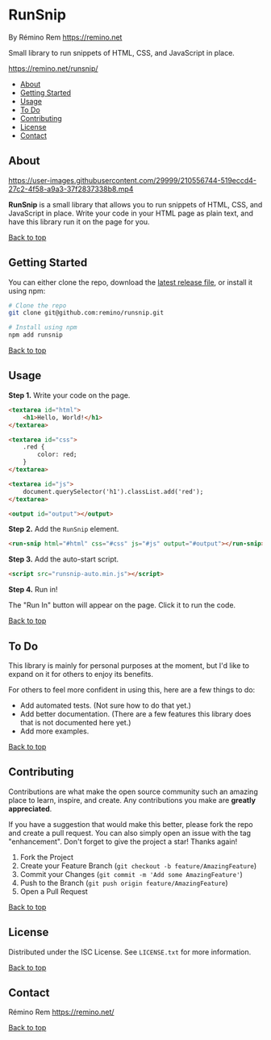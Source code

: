 RunSnip
=====

By Rémino Rem <https://remino.net>

Small library to run snippets of HTML, CSS, and JavaScript in place.

<https://remino.net/runsnip/>

- [About](#about)
- [Getting Started](#getting-started)
- [Usage](#usage)
- [To Do](#to-do)
- [Contributing](#contributing)
- [License](#license)
- [Contact](#contact)



## About

https://user-images.githubusercontent.com/29999/210556744-519eccd4-27c2-4f58-a9a3-37f2837338b8.mp4

**RunSnip** is a small library that allows you to run snippets of HTML, CSS, and JavaScript in place. Write your code in your HTML page as plain text, and have this library run it on the page for you.

[Back to top](#runsnip)



## Getting Started

You can either clone the repo, download the [latest release file](https://github.com/remino/runsnip/releases), or install it using npm:

```sh
# Clone the repo
git clone git@github.com:remino/runsnip.git

# Install using npm
npm add runsnip
```

[Back to top](#runsnip)



## Usage

**Step 1.** Write your code on the page.

```html
<textarea id="html">
	<h1>Hello, World!</h1>
</textarea>

<textarea id="css">
	.red {
		color: red;
	}
</textarea>

<textarea id="js">
	document.querySelector('h1').classList.add('red');
</textarea>

<output id="output"></output>
```

**Step 2.** Add the `RunSnip` element.

```html
<run-snip html="#html" css="#css" js="#js" output="#output"></run-snip>
```

**Step 3.** Add the auto-start script.

```html
<script src="runsnip-auto.min.js"></script>
```

**Step 4.** Run in!

The "Run In" button will appear on the page. Click it to run the code.

[Back to top](#runsnip)


## To Do

This library is mainly for personal purposes at the moment, but I'd like to expand on it for others to enjoy its benefits.

For others to feel more confident in using this, here are a few things to do:

- Add automated tests. (Not sure how to do that yet.)
- Add better documentation. (There are a few features this library does that is not documented here yet.)
- Add more examples.

[Back to top](#runsnip)


## Contributing

Contributions are what make the open source community such an amazing place to learn, inspire, and create. Any contributions you make are **greatly appreciated**.

If you have a suggestion that would make this better, please fork the repo and create a pull request. You can also simply open an issue with the tag "enhancement".
Don't forget to give the project a star! Thanks again!

1. Fork the Project
2. Create your Feature Branch (`git checkout -b feature/AmazingFeature`)
3. Commit your Changes (`git commit -m 'Add some AmazingFeature'`)
4. Push to the Branch (`git push origin feature/AmazingFeature`)
5. Open a Pull Request

[Back to top](#runsnip)



## License

Distributed under the ISC License. See `LICENSE.txt` for more information.

[Back to top](#runsnip)



## Contact

Rémino Rem
https://remino.net/

[Back to top](#runsnip)
